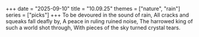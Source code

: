 +++
date = "2025-09-10"
title = "10.09.25"
themes = ["nature", "rain"]
series = ["picks"]
+++
To be devoured in the sound of rain,
All cracks and squeaks fall deafly by,
A peace in ruling ruined noise,
The harrowed king of such a world shot through,
With pieces of the sky turned crystal tears.
